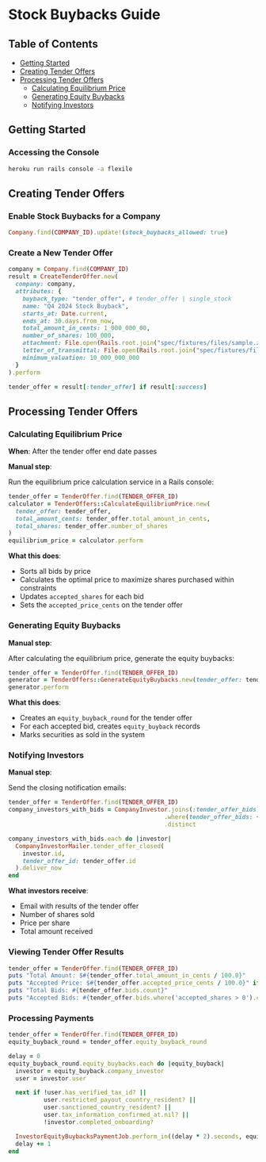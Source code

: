 # Stock Buybacks Guide

## Table of Contents

- [Getting Started](#getting-started)
- [Creating Tender Offers](#creating-tender-offers)
- [Processing Tender Offers](#processing-tender-offers)
  - [Calculating Equilibrium Price](#calculating-equilibrium-price)
  - [Generating Equity Buybacks](#generating-equity-buybacks)
  - [Notifying Investors](#notifying-investors)

## Getting Started

### Accessing the Console

```bash
heroku run rails console -a flexile
```

## Creating Tender Offers

### Enable Stock Buybacks for a Company

```ruby
Company.find(COMPANY_ID).update!(stock_buybacks_allowed: true)
```

### Create a New Tender Offer

```ruby
company = Company.find(COMPANY_ID)
result = CreateTenderOffer.new(
  company: company,
  attributes: {
    buyback_type: "tender_offer", # tender_offer | single_stock
    name: "Q4 2024 Stock Buyback",
    starts_at: Date.current,
    ends_at: 30.days.from_now,
    total_amount_in_cents: 1_000_000_00,
    number_of_shares: 100_000,
    attachment: File.open(Rails.root.join("spec/fixtures/files/sample.zip")),
    letter_of_transmittal: File.open(Rails.root.join("spec/fixtures/files/sample.pdf")),
    minimum_valuation: 10_000_000_000
  }
).perform

tender_offer = result[:tender_offer] if result[:success]
```

## Processing Tender Offers

### Calculating Equilibrium Price

**When**: After the tender offer end date passes

**Manual step**:

Run the equilibrium price calculation service in a Rails console:

```ruby
tender_offer = TenderOffer.find(TENDER_OFFER_ID)
calculator = TenderOffers::CalculateEquilibriumPrice.new(
  tender_offer: tender_offer,
  total_amount_cents: tender_offer.total_amount_in_cents,
  total_shares: tender_offer.number_of_shares
)
equilibrium_price = calculator.perform
```

**What this does**:

- Sorts all bids by price
- Calculates the optimal price to maximize shares purchased within constraints
- Updates `accepted_shares` for each bid
- Sets the `accepted_price_cents` on the tender offer

### Generating Equity Buybacks

**Manual step**:

After calculating the equilibrium price, generate the equity buybacks:

```ruby
tender_offer = TenderOffer.find(TENDER_OFFER_ID)
generator = TenderOffers::GenerateEquityBuybacks.new(tender_offer: tender_offer)
generator.perform
```

**What this does**:

- Creates an `equity_buyback_round` for the tender offer
- For each accepted bid, creates `equity_buyback` records
- Marks securities as sold in the system

### Notifying Investors

**Manual step**:

Send the closing notification emails:

```ruby
tender_offer = TenderOffer.find(TENDER_OFFER_ID)
company_investors_with_bids = CompanyInvestor.joins(:tender_offer_bids)
                                            .where(tender_offer_bids: { tender_offer_id: tender_offer.id })
                                            .distinct

company_investors_with_bids.each do |investor|
  CompanyInvestorMailer.tender_offer_closed(
    investor.id,
    tender_offer_id: tender_offer.id
  ).deliver_now
end
```

**What investors receive**:

- Email with results of the tender offer
- Number of shares sold
- Price per share
- Total amount received

### Viewing Tender Offer Results

```ruby
tender_offer = TenderOffer.find(TENDER_OFFER_ID)
puts "Total Amount: $#{tender_offer.total_amount_in_cents / 100.0}"
puts "Accepted Price: $#{tender_offer.accepted_price_cents / 100.0}" if tender_offer.accepted_price_cents
puts "Total Bids: #{tender_offer.bids.count}"
puts "Accepted Bids: #{tender_offer.bids.where('accepted_shares > 0').count}"
```

### Processing Payments

```ruby
tender_offer = TenderOffer.find(TENDER_OFFER_ID)
equity_buyback_round = tender_offer.equity_buyback_round

delay = 0
equity_buyback_round.equity_buybacks.each do |equity_buyback|
  investor = equity_buyback.company_investor
  user = investor.user

  next if !user.has_verified_tax_id? ||
          user.restricted_payout_country_resident? ||
          user.sanctioned_country_resident? ||
          user.tax_information_confirmed_at.nil? ||
          !investor.completed_onboarding?

  InvestorEquityBuybacksPaymentJob.perform_in((delay * 2).seconds, equity_buyback.id)
  delay += 1
end
```
